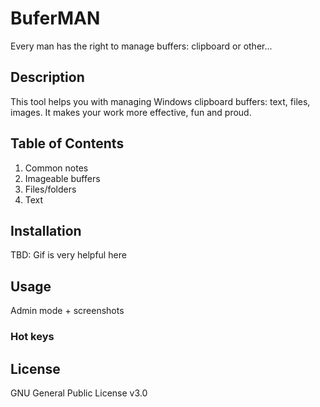 # BuferMAN
Every man has the right to manage buffers: clipboard or other...

## Description
This tool helps you with managing Windows clipboard buffers: text, files, images. It makes your work more effective, fun and proud.

## Table of Contents
1. Common notes
2. Imageable buffers
3. Files/folders
4. Text

## Installation
TBD: Gif is very helpful here

## Usage
Admin mode + screenshots
### Hot keys

## License
GNU General Public License v3.0

